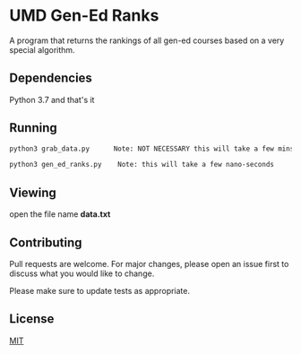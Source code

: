 # UMD Gen-Ed Ranks

A program that returns the rankings of all gen-ed courses based on a very special algorithm.

## Dependencies

Python 3.7 and that's it

## Running
```bash
python3 grab_data.py      Note: NOT NECESSARY this will take a few mins to run

python3 gen_ed_ranks.py    Note: this will take a few nano-seconds
```
## Viewing 
open the file name **data.txt**

## Contributing
Pull requests are welcome. For major changes, please open an issue first to discuss what you would like to change.

Please make sure to update tests as appropriate.

## License
[MIT](https://choosealicense.com/licenses/mit/)